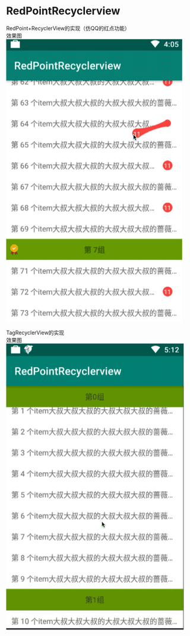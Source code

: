 # RedPointRecyclerview
RedPoint+RecyclerView的实现（仿QQ的红点功能）<br/>
效果图<br/>
![image](https://github.com/zzechao/RedPointRecyclerview/blob/master/demo.gif)

TagRecyclerView的实现<br/>
效果图<br/>
![image](https://github.com/zzechao/RedPointRecyclerview/blob/master/demo2.gif)